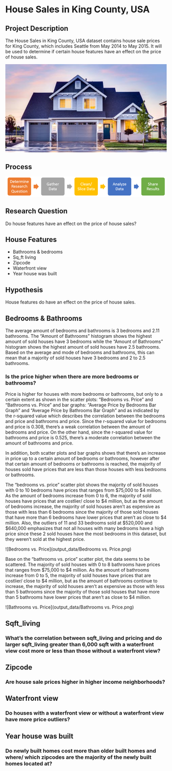 # House Sales in King County, USA

## Project Description
The House Sales in King County, USA dataset contains house sale prices for King County, which includes Seattle from May 2014 to May 2015. It will be used to determine if certain house features have an effect on the price of house sales.
 
![house](images/house.png)

## Process

![process](images/process.png)


## Research Question
Do house features have an effect on the price of house sales?


## House Features
*	Bathrooms & bedrooms
*	Sq_ft living
*	Zipcode
*	Waterfront view
*	Year house was built


## Hypothesis
House features do have an effect on the price of house sales.


## Bedrooms & Bathrooms

The average amount of bedrooms and bathrooms is 3 bedrooms and 2.11 bathrooms. The “Amount of Bathrooms” histogram shows the highest amount of sold houses have 3 bedrooms while the “Amount of Bathrooms” histogram shows the highest amount of sold houses have 2.5 bathrooms. Based on the average and mode of bedrooms and bathrooms, this can mean that a majority of sold houses have 3 bedrooms and 2 to 2.5 bathrooms.

### Is the price higher when there are more bedrooms or bathrooms?

Price is higher for houses with more bedrooms or bathrooms, but only to a certain extent as shown in the scatter plots: “Bedrooms vs. Price” and “Bathrooms vs. Price” and bar graphs: “Average Price by Bedrooms Bar Graph” and “Average Price by Bathrooms Bar Graph” and as indicated by the r-squared value which describes the correlation between the bedrooms and price and bathrooms and price. Since the r-squared value for bedrooms and price is 0.308, there’s a weak correlation between the amount of bedrooms and price. On the other hand, since the r-squared value for bathrooms and price is 0.525, there’s a moderate correlation between the amount of bathrooms and price.

In addition, both scatter plots and bar graphs shows that there’s an increase in price up to a certain amount of bedrooms or bathrooms, however after that certain amount of bedrooms or bathrooms is reached, the majority of houses sold have prices that are less than those houses with less bedrooms or bathrooms. 

The “bedrooms vs. price” scatter plot shows the majority of sold houses with 0 to 10 bedrooms have prices that ranges from $75,000 to $4 million. As the amount of bedrooms increase from 0 to 6, the majority of sold houses have prices that are costlier/ close to $4 million, but as the amount of bedrooms increase, the majority of sold houses aren’t as expensive as those with less than 6 bedrooms since the majority of those sold houses that have more than 6 bedrooms have lower prices that aren’t as close to $4 million. Also, the outliers of 11 and 33 bedrooms sold at $520,000 and $640,000 emphasizes that not all houses with many bedrooms have a high price since these 2 sold houses have the most bedrooms in this dataset, but they weren’t sold at the highest price. 

 ![Bedrooms vs. Price](output_data/Bedrooms vs. Price.png)

Base on the “bathrooms vs. price” scatter plot, the data seems to be scattered. The majority of sold houses with 0 to 8 bathrooms have prices that ranges from $75,000 to $4 million. As the amount of bathrooms increase from 0 to 5, the majority of sold houses have prices that are costlier/ close to $4 million, but as the amount of bathrooms continue to increase, the majority of sold houses aren’t as expensive as those with less than 5 bathrooms since the majority of those sold houses that have more than 5 bathrooms have lower prices that aren’t as close to $4 million. 

 ![Bathrooms vs. Price](output_data/Bathrooms vs. Price.png)


## Sqft_living

### What’s the correlation between sqft_living and pricing and do larger sqft_living greater than 6,000 sqft with a waterfront view cost more or less than those without a waterfront view?


## Zipcode

### Are house sale prices higher in higher income neighborhoods?


## Waterfront view

### Do houses with a waterfront view or without a waterfront view have more price outliers?


## Year house was built

### Do newly built homes cost more than older built homes and where/ which zipcodes are the majority of the newly built homes located at?
